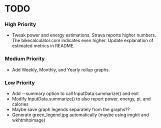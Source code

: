 # TODO

### High Priority
- Tweak power and energy estimations.  Strava reports higher numbers.  The bikecalculator.com indicates even higher.
  Update explanation of estimated metrics in README.

### Medium Priority
- Add Weekly, Monthly, and Yearly rollup graphs.

### Low Priority
- Add --summary option to call InputData.summarize() and exit
- Modify InputData.summarize() to also report power, energy, pi, and calories
- Maybe save graph legends separately from the graphs??
- Generate green_legend.jpg automatically (maybe using imgkit and wkhtmltoimage)
